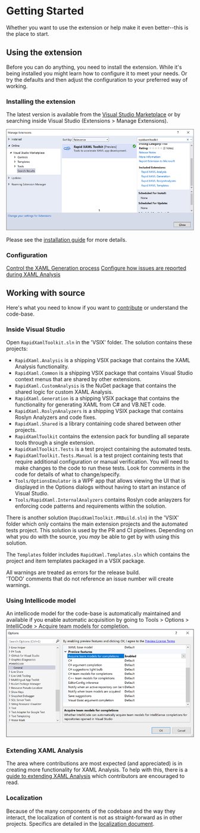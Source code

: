 # Getting Started

Whether you want to use the extension or help make it even better--this is the place to start.

## Using the extension

Before you can do anything, you need to install the extension.
While it's being installed you might learn how to configure it to meet your needs. Or try the defaults and then adjust the configuration to your preferred way of working.

### Installing the extension

The latest version is available from the [Visual Studio Marketplace](https://marketplace.visualstudio.com/items?itemName=MattLaceyLtd.RapidXamlToolkit) or by searching inside Visual Studio (Extensions > Manage Extensions).

![Manage Extensions search dialog showing the Rapid XAML Toolkit listing](./Assets/extension-search-dialog.png)

Please see the [installation guide](https://github.com/mrlacey/Rapid-XAML-Toolkit/blob/dev/docs/installation.md) for more details.

### Configuration

[Control the XAML Generation process](./configuration.md)
[Configure how issues are reported during XAML Analysis](./configuring-analysis.md)

## Working with source

Here's what you need to know if you want to [contribute](../CONTRIBUTING.md) or understand the code-base.

### Inside Visual Studio

Open `RapidXamlToolkit.sln` in the 'VSIX' folder.
The solution contains these projects:

- `RapidXaml.Analysis` is a shipping VSIX package that contains the XAML Analysis functionality.
- `RapidXaml.Common` is a shipping VSIX package that contains Visual Studio context menus that are shared by other extensions.
- `RapidXaml.CustomAnalysis` is the NuGet package that contains the shared logic for custom XAML Analysis.
- `RapidXaml.Generation` is a shipping VSIX package that contains the functionality for generating XAML from C# and VB.NET code.
- `RapidXaml.RoslynAnalyzers` is a shipping VSIX package that contains Roslyn Analyzers and code fixes.
- `RapidXaml.Shared` is a library containing code shared between other projects.
- `RapidXamlToolkit` contains the extension pack for bundling all separate tools through a single extension.
- `RapidXamlToolkit.Tests` is a test project containing the automated tests.
- `RapidXamlToolkit.Tests.Manual` is a test project containing tests that require additional configuration or manual verification. You will need to make changes to the code to run these tests. Look for comments in the code for details of what to change/specify.
- `Tools/OptionsEmulator` is a WPF app that allows viewing the UI that is displayed in the Options dialogs without having to start an instance of Visual Studio.
- `Tools/RapidXaml.InternalAnalyzers` contains Roslyn code anlayzers for enforcing code patterns and requirements within the solution.

There is another solution (`RapidXamlToolkit.PRBuild.sln`) in the 'VSIX' folder which only contains the main extension projects and the automated tests project. This solution is used by the PR and CI pipelines. Depending on what you do with the source, you _may_ be able to get by with using this solution.

The `Templates` folder includes `RapidXaml.Templates.sln` which contains the project and item templates packaged in a VSIX package.

All warnings are treated as errors for the release build.  
'TODO' comments that do not reference an issue number will create warnings.

### Using Intellicode model

An intellicode model for the code-base is automatically maintained and available if you enable automatic acquisition by going to Tools > Options > IntelliCode > Acquire team models for completion.  
![options setting for enabling intellicode model](./Assets/enable-intellicode.png)

### Extending XAML Analysis

The area where contributions are most expected (and appreciated) is in creating more functionality for XAML Analysis. To help with this, there is a [guide to extending XAML Analysis](./extending-xaml-analysis.md) which contributors are encouraged to read.

### Localization

Because of the many components of the codebase and the way they interact, the localization of content is not as straight-forward as in other projects. Specifics are detailed in the [localization document](./localization.md).
